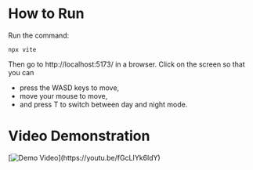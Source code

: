 # How to Run
Run the command:
  ```
  npx vite
  ```
Then go to http://localhost:5173/ in a browser. Click on the screen so that you can
- press the WASD keys to move,
- move your mouse to move,
- and press T to switch between day and night mode.

# Video Demonstration
[![Demo Video]([https://img.youtube.com/vi/StTqXEQ2l-Y](https://youtu.be/fGcLIYk6ldY)/0.jpg)](https://youtu.be/fGcLIYk6ldY)

